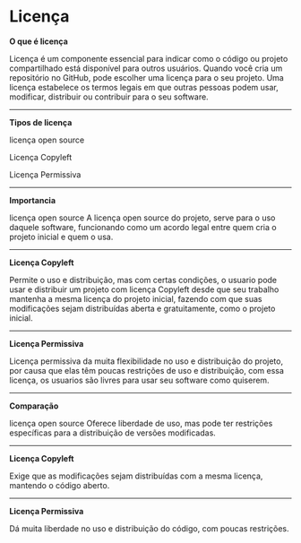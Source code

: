 # Licença

**O que é licença**

Licença é um componente essencial para indicar como o código ou projeto compartilhado está disponível para outros usuários. Quando você cria um repositório no GitHub, pode escolher uma licença para o seu projeto. Uma licença estabelece os termos legais em que outras pessoas podem usar, modificar, distribuir ou contribuir para o seu software.
***
**Tipos de licença**

licença open source 

Licença Copyleft

Licença Permissiva
***
**Importancia**

licença open source
A licença open source do projeto, serve para o uso daquele software, funcionando como um acordo legal entre quem cria o projeto inicial e quem o usa.
***
**Licença Copyleft**

Permite o uso e distribuição, mas com certas condições, o usuario pode usar e distribuir um projeto com licença Copyleft desde que seu trabalho mantenha a mesma licença do projeto inicial, fazendo com que suas modificações sejam distribuídas aberta e gratuitamente, como o projeto inicial.
***
**Licença Permissiva**

Licença permissiva da muita flexibilidade no uso e distribuição do projeto, por causa que elas têm poucas restrições de uso e distribuição, com essa licença, os usuarios são livres para usar seu software como quiserem.
***
**Comparação**

licença open source
Oferece liberdade de uso, mas pode ter restrições específicas para a distribuição de versões modificadas.
***
**Licença Copyleft**

Exige que as modificações sejam distribuídas com a mesma licença, mantendo o código aberto.
***
**Licença Permissiva**

Dá muita liberdade no uso e distribuição do código, com poucas restrições.
